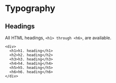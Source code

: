 # Typography

## Headings
All HTML headings, `<h1> through <h6>`, are available.
```vue
<div>
  <h1>h1. heading</h1>
  <h2>h2. heading</h2>
  <h3>h3. heading</h3>
  <h4>h4. heading</h4>
  <h5>h5. heading</h5>
  <h6>h6. heading</h6>
</div>
```
